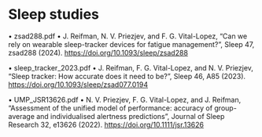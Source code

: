 # Sleep studies

•	zsad288.pdf
•	J. Reifman, N. V. Priezjev, and F. G. Vital-Lopez, “Can we rely on wearable sleep-tracker devices for fatigue management?”, Sleep 47, zsad288 (2024). 
https://doi.org/10.1093/sleep/zsad288

•	sleep_tracker_2023.pdf
•	J. Reifman, F. G. Vital-Lopez, and N. V. Priezjev, “Sleep tracker: How accurate does it need to be?”, Sleep 46, A85 (2023). https://doi.org/10.1093/sleep/zsad077.0194

•	UMP_JSR13626.pdf
•	N. V. Priezjev, F. G. Vital-Lopez, and J. Reifman, “Assessment of the unified model of performance: accuracy of group-average and individualised alertness predictions”, 
Journal of Sleep Research 32, e13626 (2022). https://doi.org/10.1111/jsr.13626

 

